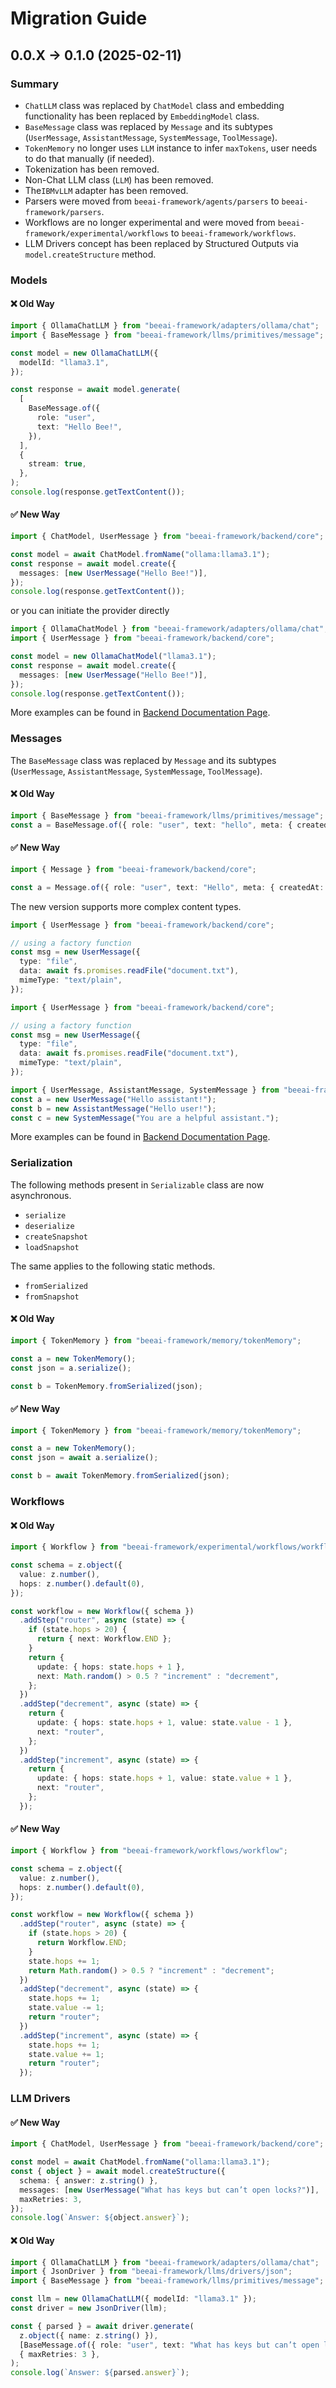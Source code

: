 # Migration Guide

## 0.0.X -> 0.1.0 (2025-02-11)

### Summary

- `ChatLLM` class was replaced by `ChatModel` class and embedding functionality has been replaced by `EmbeddingModel` class.
- `BaseMessage` class was replaced by `Message` and its subtypes (`UserMessage`, `AssistantMessage`, `SystemMessage`, `ToolMessage`).
- `TokenMemory` no longer uses `LLM` instance to infer `maxTokens`, user needs to do that manually (if needed).
- Tokenization has been removed.
- Non-Chat LLM class (`LLM`) has been removed.
- The`IBMvLLM` adapter has been removed.
- Parsers were moved from `beeai-framework/agents/parsers` to `beeai-framework/parsers`.
- Workflows are no longer experimental and were moved from `beeai-framework/experimental/workflows` to `beeai-framework/workflows`.
- LLM Drivers concept has been replaced by Structured Outputs via `model.createStructure` method.

### Models

#### ❌ Old Way

```ts
import { OllamaChatLLM } from "beeai-framework/adapters/ollama/chat";
import { BaseMessage } from "beeai-framework/llms/primitives/message";

const model = new OllamaChatLLM({
  modelId: "llama3.1",
});

const response = await model.generate(
  [
    BaseMessage.of({
      role: "user",
      text: "Hello Bee!",
    }),
  ],
  {
    stream: true,
  },
);
console.log(response.getTextContent());
```

#### ✅ New Way

```ts
import { ChatModel, UserMessage } from "beeai-framework/backend/core";

const model = await ChatModel.fromName("ollama:llama3.1");
const response = await model.create({
  messages: [new UserMessage("Hello Bee!")],
});
console.log(response.getTextContent());
```

or you can initiate the provider directly

```ts
import { OllamaChatModel } from "beeai-framework/adapters/ollama/chat";
import { UserMessage } from "beeai-framework/backend/core";

const model = new OllamaChatModel("llama3.1");
const response = await model.create({
  messages: [new UserMessage("Hello Bee!")],
});
console.log(response.getTextContent());
```

More examples can be found in [Backend Documentation Page](/docs/backend.md).

### Messages

The `BaseMessage` class was replaced by `Message` and its subtypes (`UserMessage`, `AssistantMessage`, `SystemMessage`, `ToolMessage`).

#### ❌ Old Way

```ts
import { BaseMessage } from "beeai-framework/llms/primitives/message";
const a = BaseMessage.of({ role: "user", text: "hello", meta: { createdAt: new Date() } });
```

#### ✅ New Way

```ts
import { Message } from "beeai-framework/backend/core";

const a = Message.of({ role: "user", text: "Hello", meta: { createdAt: new Date() } });
```

The new version supports more complex content types.

```ts
import { UserMessage } from "beeai-framework/backend/core";

// using a factory function
const msg = new UserMessage({
  type: "file",
  data: await fs.promises.readFile("document.txt"),
  mimeType: "text/plain",
});
```

```ts
import { UserMessage } from "beeai-framework/backend/core";

// using a factory function
const msg = new UserMessage({
  type: "file",
  data: await fs.promises.readFile("document.txt"),
  mimeType: "text/plain",
});
```

```ts
import { UserMessage, AssistantMessage, SystemMessage } from "beeai-framework/backend/core";
const a = new UserMessage("Hello assistant!");
const b = new AssistantMessage("Hello user!");
const c = new SystemMessage("You are a helpful assistant.");
```

More examples can be found in [Backend Documentation Page](/docs/backend.md).

### Serialization

The following methods present in `Serializable` class are now asynchronous.

- `serialize`
- `deserialize`
- `createSnapshot`
- `loadSnapshot`

The same applies to the following static methods.

- `fromSerialized`
- `fromSnapshot`

#### ❌ Old Way

```ts
import { TokenMemory } from "beeai-framework/memory/tokenMemory";

const a = new TokenMemory();
const json = a.serialize();

const b = TokenMemory.fromSerialized(json);
```

#### ✅ New Way

```ts
import { TokenMemory } from "beeai-framework/memory/tokenMemory";

const a = new TokenMemory();
const json = await a.serialize();

const b = await TokenMemory.fromSerialized(json);
```

### Workflows

#### ❌ Old Way

```ts
import { Workflow } from "beeai-framework/experimental/workflows/workflow";

const schema = z.object({
  value: z.number(),
  hops: z.number().default(0),
});

const workflow = new Workflow({ schema })
  .addStep("router", async (state) => {
    if (state.hops > 20) {
      return { next: Workflow.END };
    }
    return {
      update: { hops: state.hops + 1 },
      next: Math.random() > 0.5 ? "increment" : "decrement",
    };
  })
  .addStep("decrement", async (state) => {
    return {
      update: { hops: state.hops + 1, value: state.value - 1 },
      next: "router",
    };
  })
  .addStep("increment", async (state) => {
    return {
      update: { hops: state.hops + 1, value: state.value + 1 },
      next: "router",
    };
  });
```

#### ✅ New Way

```ts
import { Workflow } from "beeai-framework/workflows/workflow";

const schema = z.object({
  value: z.number(),
  hops: z.number().default(0),
});

const workflow = new Workflow({ schema })
  .addStep("router", async (state) => {
    if (state.hops > 20) {
      return Workflow.END;
    }
    state.hops += 1;
    return Math.random() > 0.5 ? "increment" : "decrement";
  })
  .addStep("decrement", async (state) => {
    state.hops += 1;
    state.value -= 1;
    return "router";
  })
  .addStep("increment", async (state) => {
    state.hops += 1;
    state.value += 1;
    return "router";
  });
```

### LLM Drivers

#### ✅ New Way

```ts
import { ChatModel, UserMessage } from "beeai-framework/backend/core";

const model = await ChatModel.fromName("ollama:llama3.1");
const { object } = await model.createStructure({
  schema: { answer: z.string() },
  messages: [new UserMessage("What has keys but can’t open locks?")],
  maxRetries: 3,
});
console.log(`Answer: ${object.answer}`);
```

#### ❌ Old Way

```ts
import { OllamaChatLLM } from "beeai-framework/adapters/ollama/chat";
import { JsonDriver } from "beeai-framework/llms/drivers/json";
import { BaseMessage } from "beeai-framework/llms/primitives/message";

const llm = new OllamaChatLLM({ modelId: "llama3.1" });
const driver = new JsonDriver(llm);

const { parsed } = await driver.generate(
  z.object({ name: z.string() }),
  [BaseMessage.of({ role: "user", text: "What has keys but can’t open locks?" })],
  { maxRetries: 3 },
);
console.log(`Answer: ${parsed.answer}`);
```
